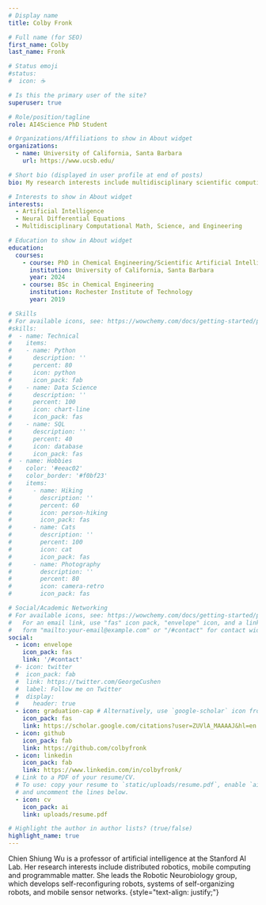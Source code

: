 ```yaml
---
# Display name
title: Colby Fronk

# Full name (for SEO)
first_name: Colby
last_name: Fronk

# Status emoji
#status:
#  icon: ☕️

# Is this the primary user of the site?
superuser: true

# Role/position/tagline
role: AI4Science PhD Student 

# Organizations/Affiliations to show in About widget
organizations:
  - name: University of California, Santa Barbara
    url: https://www.ucsb.edu/

# Short bio (displayed in user profile at end of posts)
bio: My research interests include multidisciplinary scientific computing and AI4Science.

# Interests to show in About widget
interests:
  - Artificial Intelligence
  - Neural Differential Equations
  - Multidisciplinary Computational Math, Science, and Engineering

# Education to show in About widget
education:
  courses:
    - course: PhD in Chemical Engineering/Scientific Artificial Intelligence
      institution: University of California, Santa Barbara
      year: 2024
    - course: BSc in Chemical Engineering
      institution: Rochester Institute of Technology
      year: 2019

# Skills
# For available icons, see: https://wowchemy.com/docs/getting-started/page-builder/#icons
#skills:
#  - name: Technical
#    items:
#    - name: Python
#      description: ''
#      percent: 80
#      icon: python
#      icon_pack: fab
#    - name: Data Science
#      description: ''
#      percent: 100
#      icon: chart-line
#      icon_pack: fas
#    - name: SQL
#      description: ''
#      percent: 40
#      icon: database
#      icon_pack: fas
#  - name: Hobbies
#    color: '#eeac02'
#    color_border: '#f0bf23'
#    items:
#      - name: Hiking
#        description: ''
#        percent: 60
#        icon: person-hiking
#        icon_pack: fas
#      - name: Cats
#        description: ''
#        percent: 100
#        icon: cat
#        icon_pack: fas
#      - name: Photography
#        description: ''
#        percent: 80
#        icon: camera-retro
#        icon_pack: fas

# Social/Academic Networking
# For available icons, see: https://wowchemy.com/docs/getting-started/page-builder/#icons
#   For an email link, use "fas" icon pack, "envelope" icon, and a link in the
#   form "mailto:your-email@example.com" or "/#contact" for contact widget.
social:
  - icon: envelope
    icon_pack: fas
    link: '/#contact'
  #- icon: twitter
  #  icon_pack: fab
  #  link: https://twitter.com/GeorgeCushen
  #  label: Follow me on Twitter
  #  display:
  #    header: true
  - icon: graduation-cap # Alternatively, use `google-scholar` icon from `ai` icon pack
    icon_pack: fas
    link: https://scholar.google.com/citations?user=ZUVlA_MAAAAJ&hl=en
  - icon: github
    icon_pack: fab
    link: https://github.com/colbyfronk
  - icon: linkedin
    icon_pack: fab
    link: https://www.linkedin.com/in/colbyfronk/
  # Link to a PDF of your resume/CV.
  # To use: copy your resume to `static/uploads/resume.pdf`, enable `ai` icons in `params.yaml`,
  # and uncomment the lines below.
  - icon: cv
    icon_pack: ai
    link: uploads/resume.pdf

# Highlight the author in author lists? (true/false)
highlight_name: true
---
```


Chien Shiung Wu is a professor of artificial intelligence at the Stanford AI Lab. Her research interests include distributed robotics, mobile computing and programmable matter. She leads the Robotic Neurobiology group, which develops self-reconfiguring robots, systems of self-organizing robots, and mobile sensor networks.
{style="text-align: justify;"}
